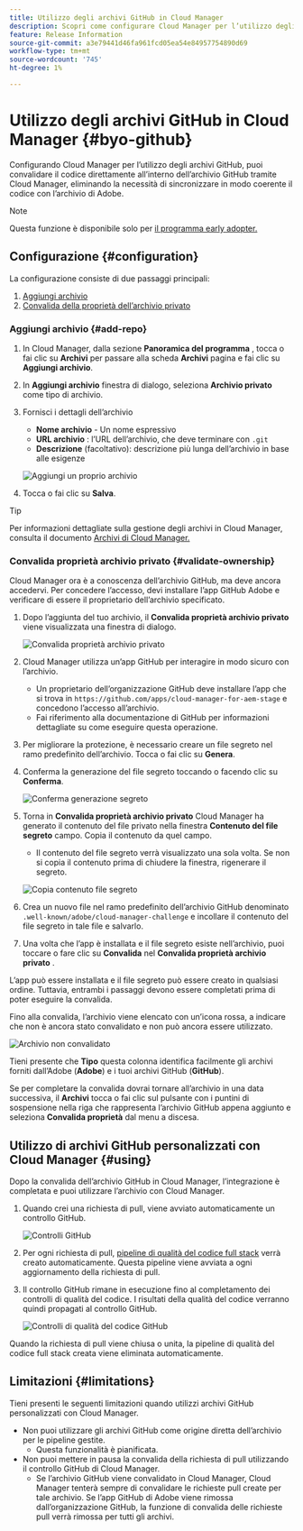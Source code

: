 ```yaml
---
title: Utilizzo degli archivi GitHub in Cloud Manager
description: Scopri come configurare Cloud Manager per l’utilizzo degli archivi GitHub.
feature: Release Information
source-git-commit: a3e79441d46fa961fcd05ea54e84957754890d69
workflow-type: tm+mt
source-wordcount: '745'
ht-degree: 1%

---
```



# Utilizzo degli archivi GitHub in Cloud Manager {#byo-github}

Configurando Cloud Manager per l’utilizzo degli archivi GitHub, puoi convalidare il codice direttamente all’interno dell’archivio GitHub tramite Cloud Manager, eliminando la necessità di sincronizzare in modo coerente il codice con l’archivio di Adobe.

>[!NOTE]
>
>Questa funzione è disponibile solo per [il programma early adopter.](/help/implementing/cloud-manager/release-notes/current.md#early-adoption)

## Configurazione {#configuration}

La configurazione consiste di due passaggi principali:

1. [Aggiungi archivio](#add-repo)
1. [Convalida della proprietà dell’archivio privato](#validate-ownership)

### Aggiungi archivio {#add-repo}

1. In Cloud Manager, dalla sezione **Panoramica del programma** , tocca o fai clic su **Archivi** per passare alla scheda **Archivi** pagina e fai clic su **Aggiungi archivio**.

1. In **Aggiungi archivio** finestra di dialogo, seleziona **Archivio privato** come tipo di archivio.

1. Fornisci i dettagli dell’archivio

   * **Nome archivio** - Un nome espressivo
   * **URL archivio** : l’URL dell’archivio, che deve terminare con `.git`
   * **Descrizione** (facoltativo): descrizione più lunga dell’archivio in base alle esigenze

   ![Aggiungi un proprio archivio](/help/implementing/cloud-manager/assets/repos/add-own-github.png)

1. Tocca o fai clic su **Salva**.

>[!TIP]
>
>Per informazioni dettagliate sulla gestione degli archivi in Cloud Manager, consulta il documento [Archivi di Cloud Manager.](/help/implementing/cloud-manager/managing-code/cloud-manager-repositories.md)

### Convalida proprietà archivio privato {#validate-ownership}

Cloud Manager ora è a conoscenza dell’archivio GitHub, ma deve ancora accedervi. Per concedere l’accesso, devi installare l’app GitHub Adobe e verificare di essere il proprietario dell’archivio specificato.

1. Dopo l’aggiunta del tuo archivio, il **Convalida proprietà archivio privato** viene visualizzata una finestra di dialogo.

   ![Convalida proprietà archivio privato](/help/implementing/cloud-manager/assets/repos/private-repo-validate.png)

1. Cloud Manager utilizza un’app GitHub per interagire in modo sicuro con l’archivio.
   * Un proprietario dell’organizzazione GitHub deve installare l’app che si trova in `https://github.com/apps/cloud-manager-for-aem-stage` e concedono l’accesso all’archivio.
   * Fai riferimento alla documentazione di GitHub per informazioni dettagliate su come eseguire questa operazione.

1. Per migliorare la protezione, è necessario creare un file segreto nel ramo predefinito dell’archivio. Tocca o fai clic su **Genera**.

1. Conferma la generazione del file segreto toccando o facendo clic su **Conferma**.

   ![Conferma generazione segreto](/help/implementing/cloud-manager/assets/repos/confirm-generation.png)

1. Torna in **Convalida proprietà archivio privato** Cloud Manager ha generato il contenuto del file privato nella finestra **Contenuto del file segreto** campo. Copia il contenuto da quel campo.

   * Il contenuto del file segreto verrà visualizzato una sola volta. Se non si copia il contenuto prima di chiudere la finestra, rigenerare il segreto.

   ![Copia contenuto file segreto](/help/implementing/cloud-manager/assets/repos/new-secret.png)

1. Crea un nuovo file nel ramo predefinito dell’archivio GitHub denominato `.well-known/adobe/cloud-manager-challenge` e incollare il contenuto del file segreto in tale file e salvarlo.

1. Una volta che l’app è installata e il file segreto esiste nell’archivio, puoi toccare o fare clic su **Convalida** nel **Convalida proprietà archivio privato** .

L’app può essere installata e il file segreto può essere creato in qualsiasi ordine. Tuttavia, entrambi i passaggi devono essere completati prima di poter eseguire la convalida.

Fino alla convalida, l’archivio viene elencato con un’icona rossa, a indicare che non è ancora stato convalidato e non può ancora essere utilizzato.

![Archivio non convalidato](/help/implementing/cloud-manager/assets/repos/unvalidated-repo.png)

Tieni presente che **Tipo** questa colonna identifica facilmente gli archivi forniti dall’Adobe (**Adobe**) e i tuoi archivi GitHub (**GitHub**).

Se per completare la convalida dovrai tornare all’archivio in una data successiva, il **Archivi** tocca o fai clic sul pulsante con i puntini di sospensione nella riga che rappresenta l’archivio GitHub appena aggiunto e seleziona **Convalida proprietà** dal menu a discesa.

## Utilizzo di archivi GitHub personalizzati con Cloud Manager {#using}

Dopo la convalida dell’archivio GitHub in Cloud Manager, l’integrazione è completata e puoi utilizzare l’archivio con Cloud Manager.

1. Quando crei una richiesta di pull, viene avviato automaticamente un controllo GitHub.

   ![Controlli GitHub](/help/implementing/cloud-manager/assets/repos/github-checks.png)

1. Per ogni richiesta di pull, [pipeline di qualità del codice full stack](/help/implementing/cloud-manager/configuring-pipelines/introduction-ci-cd-pipelines.md) verrà creato automaticamente. Questa pipeline viene avviata a ogni aggiornamento della richiesta di pull.

1. Il controllo GitHub rimane in esecuzione fino al completamento dei controlli di qualità del codice. I risultati della qualità del codice verranno quindi propagati al controllo GitHub.

   ![Controlli di qualità del codice GitHub](/help/implementing/cloud-manager/assets/repos/github-code-quality.png)

Quando la richiesta di pull viene chiusa o unita, la pipeline di qualità del codice full stack creata viene eliminata automaticamente.

## Limitazioni {#limitations}

Tieni presenti le seguenti limitazioni quando utilizzi archivi GitHub personalizzati con Cloud Manager.

* Non puoi utilizzare gli archivi GitHub come origine diretta dell’archivio per le pipeline gestite.
   * Questa funzionalità è pianificata.
* Non puoi mettere in pausa la convalida della richiesta di pull utilizzando il controllo GitHub di Cloud Manager.
   * Se l’archivio GitHub viene convalidato in Cloud Manager, Cloud Manager tenterà sempre di convalidare le richieste pull create per tale archivio.
Se l’app GitHub di Adobe viene rimossa dall’organizzazione GitHub, la funzione di convalida delle richieste pull verrà rimossa per tutti gli archivi.
